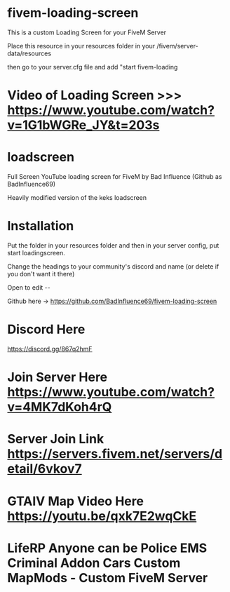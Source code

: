 # fivem-loading-screen

This is a custom Loading Screen for your FiveM Server

Place this resource in your resources folder in your /fivem/server-data/resources

then go to your server.cfg file and add "start fivem-loading

# Video of Loading Screen >>> https://www.youtube.com/watch?v=1G1bWGRe_JY&t=203s

# loadscreen
Full Screen YouTube loading screen for FiveM by Bad Influence (Github as BadInfluence69)

Heavily modified version of the keks loadscreen 

# Installation
Put the folder in your resources folder and then in your server config, put start loadingscreen.



Change the headings to your community's discord and name (or delete if you don't want it there)

Open to edit -- 

Github here -> https://github.com/BadInfluence69/fivem-loading-screen

# Discord Here 

https://discord.gg/867q2hmF

# Join Server Here https://www.youtube.com/watch?v=4MK7dKoh4rQ

# Server Join Link https://servers.fivem.net/servers/detail/6vkov7

# GTAIV Map Video Here https://youtu.be/qxk7E2wqCkE

# LifeRP Anyone can be Police EMS Criminal Addon Cars Custom MapMods - Custom FiveM Server

